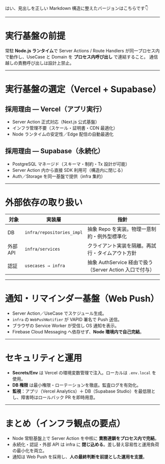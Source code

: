 はい、見出しを正しい Markdown 構造に整えたバージョンはこちらです👇

---

# 実行基盤の前提

常駐 **Node.js ランタイム**で Server Actions / Route Handlers が同一プロセス内で動作し、UseCase と Domain を **プロセス内呼び出し** で連結すること。
通信越しの責務呼び出しは設計上禁止。

---

# 実行基盤の選定（Vercel + Supabase）

## 採用理由 — Vercel（アプリ実行）

* Server Action 正式対応（Next.js 公式基盤）
* インフラ管理不要（スケール・証明書・CDN 最適化）
* Node ランタイムの安定性／Edge 配信の自動最適化

## 採用理由 — Supabase（永続化）

* PostgreSQL マネージド（スキーマ・制約・Tx 設計が可能）
* Server Action 内から直接 SDK 利用可（構造内に閉じる）
* Auth／Storage を同一基盤で提供（infra 集約）

---

# 外部依存の取り扱い

| 対象     | 実装層                       | 指針                                        |
| ------ | ------------------------- | ----------------------------------------- |
| DB     | `infra/repositories_impl` | 抽象 Repo を実装。物理一意制約・例外型標準化                 |
| 外部 API | `infra/services`          | クライアント実装を隔離。再試行・タイムアウト方針                  |
| 認証     | `usecases → infra`        | 抽象 AuthService 経由で扱う（Server Action 入口で付与） |

---

# 通知・リマインダー基盤（Web Push）

* Server Action／UseCase でスケジュール生成。
* `infra` の `WebPushNotifier` が VAPID 署名で Push 送信。
* ブラウザの Service Worker が受信し OS 通知を表示。
* Firebase Cloud Messaging へ依存せず、**Node 環境内で自己完結**。

---

# セキュリティと運用

* **Secrets/Env** は Vercel の環境変数管理で注入。ローカルは `.env.local` を使用。
* **DB 権限** は最小権限・ローテーションを徹底。監査ログを有効化。
* **監視**：アプリ（Vercel Analytics）＋ DB（Supabase Studio）を最低限とし、障害時はロールバック PR を即時用意。

---

# まとめ（インフラ観点の要点）

* Node 常駐基盤上で Server Action を中核に **責務連鎖をプロセス内で完結**。
* 永続化・認証・外部 API は infra に **閉じ込める**。差し替え容易性と運用負荷の最小化を両立。
* 通知は Web Push を採用し、**人の最終判断を前提とした運用を支援**。
